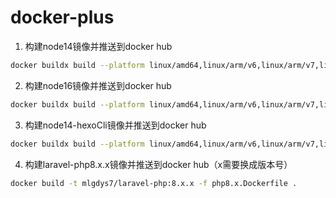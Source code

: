 # docker-plus
1. 构建node14镜像并推送到docker hub
```bash
docker buildx build --platform linux/amd64,linux/arm/v6,linux/arm/v7,linux/arm64/v8,linux/ppc64le,linux/s390x -t mlgdys7/node:14-alpine3.15-vue -f Node14.Dockerfile --push .
```

2. 构建node16镜像并推送到docker hub
```bash
docker buildx build --platform linux/amd64,linux/arm/v6,linux/arm/v7,linux/arm64/v8,linux/ppc64le,linux/s390x -t mlgdys7/node:16-alpine3.15-vue -f Node16.Dockerfile --push .
```

3. 构建node14-hexoCli镜像并推送到docker hub
```bash
docker buildx build --platform linux/amd64,linux/arm/v6,linux/arm/v7,linux/arm64/v8,linux/ppc64le,linux/s390x -t mlgdys7/node:14-alpine3.15-vue-hexoCli -f HexoCli.Dockerfile --push .
```

4. 构建laravel-php8.x.x镜像并推送到docker hub（x需要换成版本号）
```bash
docker build -t mlgdys7/laravel-php:8.x.x -f php8.x.Dockerfile .
```
